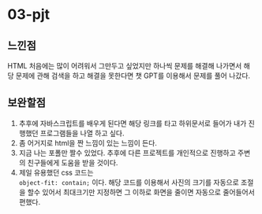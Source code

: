 # 03-pjt

## 느낀점

HTML 처음에는 많이 어려워서 그만두고 싶었지만 하나씩 문제를 해결해 나가면서 해당 문제에 관해 검색을 하고 해결을 못한다면 챗 GPT를 이용해서 문제를 풀어 나갔다.

## 보완할점

1. 추후에 자바스크립트를 배우게 된다면 해당 링크를 타고 하위문서로 들어가 내가 진행했던 프로그램들을 나열 하고 싶다. 
2. 좀 어거지로 html을 짠 느낌이 있는 느낌이 든다.
3. 지금 나는 포폴만 짤수 있었다. 추후에 다른 프로젝트를 개인적으로 진행하고 주변의 친구들에게 도움을 받을 것이다. 
4. 제일 유용했던 css 코드는  
```object-fit: contain;```
이다. 해당 코드를 이용해서 사진의 크기를 자동으로 조절을 할수 있어서 최대크기만 지정하면 그 이하로 화면을 줄이면 자동으로 줄어들어서 편했다.

